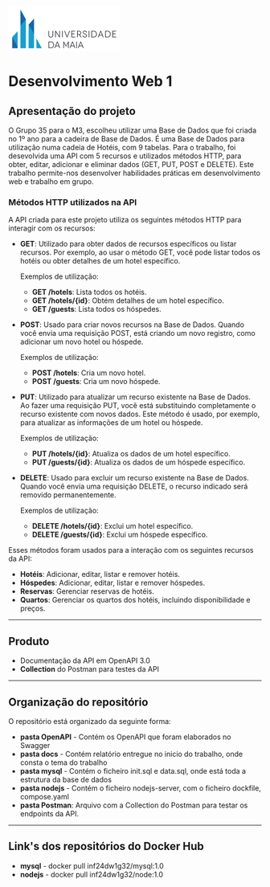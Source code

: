 
![UMAIA|Logo](/Docs/umaia.png)

# **Desenvolvimento Web 1**
## Apresentação do projeto

O Grupo 35 para o M3, escolheu utilizar uma Base de Dados que foi criada no 1º ano para a cadeira de Base de Dados. É uma Base de Dados para utilização numa cadeia de Hotéis, com 9 tabelas. Para o trabalho, foi desevolvida uma API com 5 recursos e utilizados métodos HTTP, para obter, editar, adicionar e eliminar dados (GET, PUT, POST e DELETE). Este trabalho permite-nos desenvolver habilidades práticas em desenvolvimento web e trabalho em grupo.

### Métodos HTTP utilizados na API

A API criada para este projeto utiliza os seguintes métodos HTTP para interagir com os recursos:

- **GET**: Utilizado para obter dados de recursos específicos ou listar recursos. Por exemplo, ao usar o método GET, você pode listar todos os hotéis ou obter detalhes de um hotel específico.
  
  Exemplos de utilização:
  - **GET /hotels**: Lista todos os hotéis.
  - **GET /hotels/{id}**: Obtém detalhes de um hotel específico.
  - **GET /guests**: Lista todos os hóspedes.
  
- **POST**: Usado para criar novos recursos na Base de Dados. Quando você envia uma requisição POST, está criando um novo registro, como adicionar um novo hotel ou hóspede.
  
  Exemplos de utilização:
  - **POST /hotels**: Cria um novo hotel.
  - **POST /guests**: Cria um novo hóspede.
  
- **PUT**: Utilizado para atualizar um recurso existente na Base de Dados. Ao fazer uma requisição PUT, você está substituindo completamente o recurso existente com novos dados. Este método é usado, por exemplo, para atualizar as informações de um hotel ou hóspede.
  
  Exemplos de utilização:
  - **PUT /hotels/{id}**: Atualiza os dados de um hotel específico.
  - **PUT /guests/{id}**: Atualiza os dados de um hóspede específico.
  
- **DELETE**: Usado para excluir um recurso existente na Base de Dados. Quando você envia uma requisição DELETE, o recurso indicado será removido permanentemente.
  
  Exemplos de utilização:
  - **DELETE /hotels/{id}**: Exclui um hotel específico.
  - **DELETE /guests/{id}**: Exclui um hóspede específico.

Esses métodos foram usados para a interação com os seguintes recursos da API:
- **Hotéis**: Adicionar, editar, listar e remover hotéis.
- **Hóspedes**: Adicionar, editar, listar e remover hóspedes.
- **Reservas**: Gerenciar reservas de hotéis.
- **Quartos**: Gerenciar os quartos dos hotéis, incluindo disponibilidade e preços.

---


## Produto

- Documentação da API em OpenAPI 3.0
- **Collection** do Postman para testes da API

---

## Organização do repositório
O repositório está organizado da seguinte forma:
- **pasta OpenAPI** - Contém os OpenAPI que foram elaborados no Swagger
- **pasta docs** - Contém relatório entregue no inicio do trabalho, onde consta o tema do trabalho
- **pasta mysql** - Contém o ficheiro init.sql e data.sql, onde está toda a estrutura da base de dados
- **pasta nodejs** - Contém o ficheiro nodejs-server, com o ficheiro dockfile, compose.yaml
- **pasta Postman**: Arquivo com a Collection do Postman para testar os endpoints da API.

---

## Link's dos repositórios do Docker Hub

- **mysql** - docker pull inf24dw1g32/mysql:1.0
- **nodejs** - docker pull inf24dw1g32/node:1.0
